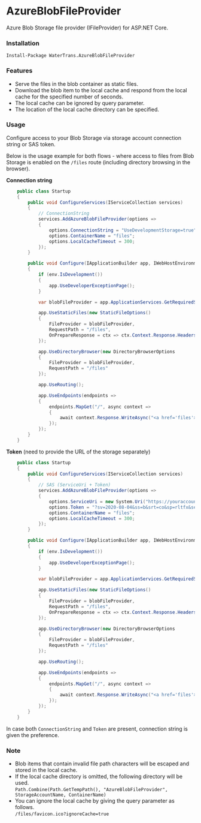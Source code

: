 # AzureBlobFileProvider
Azure Blob Storage file provider (IFileProvider) for ASP.NET Core.

### Installation
```
Install-Package WaterTrans.AzureBlobFileProvider
```

### Features
- Serve the files in the blob container as static files.
- Download the blob item to the local cache and respond from the local cache for the specified number of seconds.
- The local cache can be ignored by query parameter.
- The location of the local cache directory can be specified.

### Usage

Configure access to your Blob Storage via storage account connection string or SAS token. 

Below is the usage example for both flows - where access to files from Blob Storage is enabled on the `/files` route (including directory browsing in the browser).

**Connection string**

```csharp
    public class Startup
    {
        public void ConfigureServices(IServiceCollection services)
        {
            // ConnectionString
            services.AddAzureBlobFileProvider(options =>
            {
                options.ConnectionString = "UseDevelopmentStorage=true";
                options.ContainerName = "files";
                options.LocalCacheTimeout = 300;
            });
        }

        public void Configure(IApplicationBuilder app, IWebHostEnvironment env)
        {
            if (env.IsDevelopment())
            {
                app.UseDeveloperExceptionPage();
            }

            var blobFileProvider = app.ApplicationServices.GetRequiredService<AzureBlobFileProvider>();

            app.UseStaticFiles(new StaticFileOptions()
            {
                FileProvider = blobFileProvider,
                RequestPath = "/files",
                OnPrepareResponse = ctx => ctx.Context.Response.Headers.Append("Cache-Control", $"public, max-age=300")
            });

            app.UseDirectoryBrowser(new DirectoryBrowserOptions
            {
                FileProvider = blobFileProvider,
                RequestPath = "/files"
            });

            app.UseRouting();

            app.UseEndpoints(endpoints =>
            {
                endpoints.MapGet("/", async context =>
                {
                    await context.Response.WriteAsync("<a href='files'>files</a>");
                });
            });
        }
    }
```

**Token** (need to provide the URL of the storage separately)

```csharp
    public class Startup
    {
        public void ConfigureServices(IServiceCollection services)
        {
            // SAS (ServiceUri + Token)
            services.AddAzureBlobFileProvider(options =>
            {
                options.ServiceUri = new System.Uri("https://youraccount.blob.core.windows.net");
                options.Token = "?sv=2020-08-04&ss=b&srt=co&sp=rltfx&se=2021-01-01T00:00:00Z&st=2021-01-02T00:00:00Z&spr=https&sig=xxxxxxxxxxxxxxxxxxxxxx%2Bx%2Fxx%2Bxxxxxxxxxxxxxxx%3D";
                options.ContainerName = "files";
                options.LocalCacheTimeout = 300;
            });
        }

        public void Configure(IApplicationBuilder app, IWebHostEnvironment env)
        {
            if (env.IsDevelopment())
            {
                app.UseDeveloperExceptionPage();
            }

            var blobFileProvider = app.ApplicationServices.GetRequiredService<AzureBlobFileProvider>();

            app.UseStaticFiles(new StaticFileOptions()
            {
                FileProvider = blobFileProvider,
                RequestPath = "/files",
                OnPrepareResponse = ctx => ctx.Context.Response.Headers.Append("Cache-Control", $"public, max-age=300")
            });

            app.UseDirectoryBrowser(new DirectoryBrowserOptions
            {
                FileProvider = blobFileProvider,
                RequestPath = "/files"
            });

            app.UseRouting();

            app.UseEndpoints(endpoints =>
            {
                endpoints.MapGet("/", async context =>
                {
                    await context.Response.WriteAsync("<a href='files'>files</a>");
                });
            });
        }
    }
```

In case both `ConnectionString` and `Token` are present, connection string is given the preference.

### Note

- Blob items that contain invalid file path characters will be escaped and stored in the local cache.
- If the local cache directory is omitted, the following directory will be used.  
  ``Path.Combine(Path.GetTempPath(), "AzureBlobFileProvider", StorageAccountName, ContainerName)``
- You can ignore the local cache by giving the query parameter as follows.  
  ``/files/favicon.ico?ignoreCache=true``
